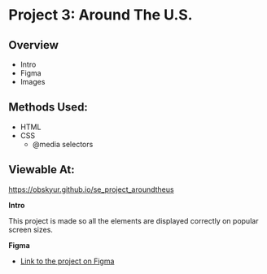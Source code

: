 # Project 3: Around The U.S.

## Overview  

* Intro  
* Figma  
* Images  
  
## Methods Used:

- HTML
- CSS
  - @media selectors

## Viewable At:

https://obskyur.github.io/se_project_aroundtheus

**Intro**
  
This project is made so all the elements are displayed correctly on popular screen sizes.
  
**Figma**  
  
* [Link to the project on Figma](https://www.figma.com/file/ii4xxsJ0ghevUOcssTlHZv/Sprint-3%3A-Around-the-US?node-id=0%3A1)  
